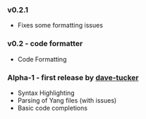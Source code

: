 ### v0.2.1
- Fixes some formatting issues


### v0.2 - code formatter
- Code Formatting

### Alpha-1 - first release by [dave-tucker](https://github.com/dave-tucker/intellij-yang)
- Syntax Highlighting
- Parsing of Yang files (with issues)
- Basic code completions

